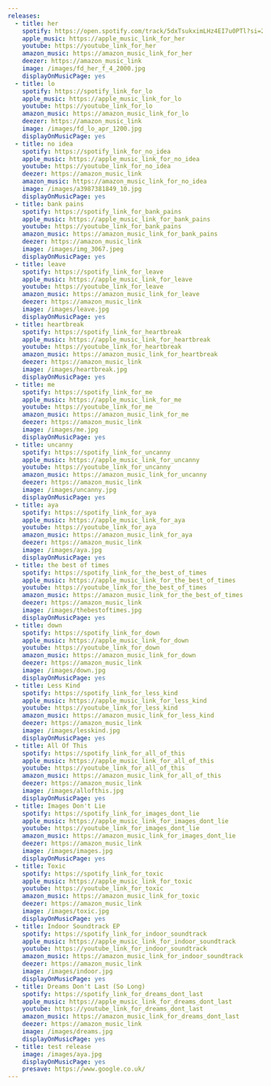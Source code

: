 ```yaml
---
releases:
  - title: her
    spotify: https://open.spotify.com/track/5dxTsukximLHz4EI7u0PTl?si=2381e8e929d14a02
    apple_music: https://apple_music_link_for_her
    youtube: https://youtube_link_for_her
    amazon_music: https://amazon_music_link_for_her
    deezer: https://amazon_music_link
    image: /images/fd_her_f_4_2000.jpg
    displayOnMusicPage: yes
  - title: lo
    spotify: https://spotify_link_for_lo
    apple_music: https://apple_music_link_for_lo
    youtube: https://youtube_link_for_lo
    amazon_music: https://amazon_music_link_for_lo
    deezer: https://amazon_music_link
    image: /images/fd_lo_apr_1200.jpg
    displayOnMusicPage: yes
  - title: no idea
    spotify: https://spotify_link_for_no_idea
    apple_music: https://apple_music_link_for_no_idea
    youtube: https://youtube_link_for_no_idea
    deezer: https://amazon_music_link
    amazon_music: https://amazon_music_link_for_no_idea
    image: /images/a3987381849_10.jpg
    displayOnMusicPage: yes
  - title: bank pains
    spotify: https://spotify_link_for_bank_pains
    apple_music: https://apple_music_link_for_bank_pains
    youtube: https://youtube_link_for_bank_pains
    amazon_music: https://amazon_music_link_for_bank_pains
    deezer: https://amazon_music_link
    image: /images/img_3067.jpeg
    displayOnMusicPage: yes
  - title: leave
    spotify: https://spotify_link_for_leave
    apple_music: https://apple_music_link_for_leave
    youtube: https://youtube_link_for_leave
    amazon_music: https://amazon_music_link_for_leave
    deezer: https://amazon_music_link
    image: /images/leave.jpg
    displayOnMusicPage: yes
  - title: heartbreak
    spotify: https://spotify_link_for_heartbreak
    apple_music: https://apple_music_link_for_heartbreak
    youtube: https://youtube_link_for_heartbreak
    amazon_music: https://amazon_music_link_for_heartbreak
    deezer: https://amazon_music_link
    image: /images/heartbreak.jpg
    displayOnMusicPage: yes
  - title: me
    spotify: https://spotify_link_for_me
    apple_music: https://apple_music_link_for_me
    youtube: https://youtube_link_for_me
    amazon_music: https://amazon_music_link_for_me
    deezer: https://amazon_music_link
    image: /images/me.jpg
    displayOnMusicPage: yes
  - title: uncanny
    spotify: https://spotify_link_for_uncanny
    apple_music: https://apple_music_link_for_uncanny
    youtube: https://youtube_link_for_uncanny
    amazon_music: https://amazon_music_link_for_uncanny
    deezer: https://amazon_music_link
    image: /images/uncanny.jpg
    displayOnMusicPage: yes
  - title: aya
    spotify: https://spotify_link_for_aya
    apple_music: https://apple_music_link_for_aya
    youtube: https://youtube_link_for_aya
    amazon_music: https://amazon_music_link_for_aya
    deezer: https://amazon_music_link
    image: /images/aya.jpg
    displayOnMusicPage: yes
  - title: the best of times
    spotify: https://spotify_link_for_the_best_of_times
    apple_music: https://apple_music_link_for_the_best_of_times
    youtube: https://youtube_link_for_the_best_of_times
    amazon_music: https://amazon_music_link_for_the_best_of_times
    deezer: https://amazon_music_link
    image: /images/thebestoftimes.jpg
    displayOnMusicPage: yes
  - title: down
    spotify: https://spotify_link_for_down
    apple_music: https://apple_music_link_for_down
    youtube: https://youtube_link_for_down
    amazon_music: https://amazon_music_link_for_down
    deezer: https://amazon_music_link
    image: /images/down.jpg
    displayOnMusicPage: yes
  - title: Less Kind
    spotify: https://spotify_link_for_less_kind
    apple_music: https://apple_music_link_for_less_kind
    youtube: https://youtube_link_for_less_kind
    amazon_music: https://amazon_music_link_for_less_kind
    deezer: https://amazon_music_link
    image: /images/lesskind.jpg
    displayOnMusicPage: yes
  - title: All Of This
    spotify: https://spotify_link_for_all_of_this
    apple_music: https://apple_music_link_for_all_of_this
    youtube: https://youtube_link_for_all_of_this
    amazon_music: https://amazon_music_link_for_all_of_this
    deezer: https://amazon_music_link
    image: /images/allofthis.jpg
    displayOnMusicPage: yes
  - title: Images Don't Lie
    spotify: https://spotify_link_for_images_dont_lie
    apple_music: https://apple_music_link_for_images_dont_lie
    youtube: https://youtube_link_for_images_dont_lie
    amazon_music: https://amazon_music_link_for_images_dont_lie
    deezer: https://amazon_music_link
    image: /images/images.jpg
    displayOnMusicPage: yes
  - title: Toxic
    spotify: https://spotify_link_for_toxic
    apple_music: https://apple_music_link_for_toxic
    youtube: https://youtube_link_for_toxic
    amazon_music: https://amazon_music_link_for_toxic
    deezer: https://amazon_music_link
    image: /images/toxic.jpg
    displayOnMusicPage: yes
  - title: Indoor Soundtrack EP
    spotify: https://spotify_link_for_indoor_soundtrack
    apple_music: https://apple_music_link_for_indoor_soundtrack
    youtube: https://youtube_link_for_indoor_soundtrack
    amazon_music: https://amazon_music_link_for_indoor_soundtrack
    deezer: https://amazon_music_link
    image: /images/indoor.jpg
    displayOnMusicPage: yes
  - title: Dreams Don't Last (So Long)
    spotify: https://spotify_link_for_dreams_dont_last
    apple_music: https://apple_music_link_for_dreams_dont_last
    youtube: https://youtube_link_for_dreams_dont_last
    amazon_music: https://amazon_music_link_for_dreams_dont_last
    deezer: https://amazon_music_link
    image: /images/dreams.jpg
    displayOnMusicPage: yes
  - title: test release
    image: /images/aya.jpg
    displayOnMusicPage: yes
    presave: https://www.google.co.uk/
---
```

